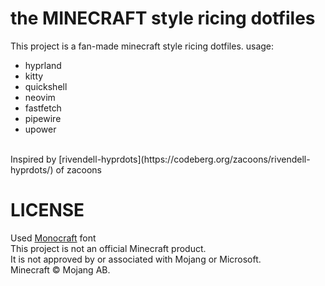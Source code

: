 # the MINECRAFT style ricing dotfiles
This project is a fan-made minecraft style ricing dotfiles.
usage:
- hyprland
- kitty
- quickshell
- neovim
- fastfetch
- pipewire
- upower
<br>
Inspired by [rivendell-hyprdots](https://codeberg.org/zacoons/rivendell-hyprdots/) of zacoons<br>

# LICENSE
Used [Monocraft](https://github.com/IdreesInc/Monocraft) font<br>
This project is not an official Minecraft product.<br>
It is not approved by or associated with Mojang or Microsoft.<br>
Minecraft © Mojang AB.

